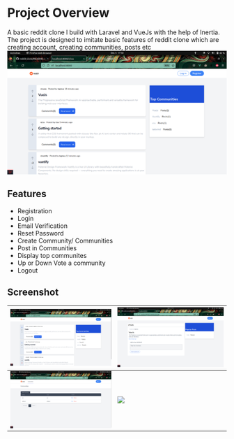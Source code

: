 # Project Overview
A basic reddit clone l build with Laravel and VueJs with the help of Inertia. The project is designed to imitate basic features of reddit clone which are creating account, creating communities, posts etc
<img  src="https://github.com/Tapiwa-1/Tapiwa-1/blob/main/redditlogin.png"/>

## Features
- Registration
- Login
- Email Verification
- Reset Password
- Create Community/ Communities
- Post in Communities
- Display top communites
- Up or Down Vote a community
- Logout

## Screenshot
| <img  src="https://github.com/Tapiwa-1/Tapiwa-1/blob/main/redditdash.png"/> | <img  src="https://github.com/Tapiwa-1/Tapiwa-1/blob/main/redditpost.png"/> |
| ------------- | ------------- |
| <img  src="https://github.com/Tapiwa-1/Tapiwa-1/blob/main/redditcommunity.png"/> | <img  src="https://github.com/Tapiwa-1/Tapiwa-1/blob/main/redditcommunityabout"/> |
